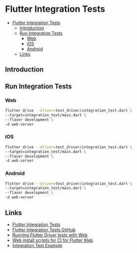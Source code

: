 # Flutter Integration Tests

* [Flutter Integration Tests](#flutter-integration-tests)
  * [Introduction](#introduction)
  * [Run Integration Tests](#run-integration-tests)
    * [Web](#web)
    * [iOS](#ios)
    * [Android](#android)
  * [Links](#links)

## Introduction


## Run Integration Tests

### Web

```sh
flutter drive --driver=test_driver/integration_test.dart \
--target=integration_test/main.dart \
--flavor development \
-d web-server
```

### iOS


```sh
flutter drive --driver=test_driver/integration_test.dart \
--target=integration_test/main.dart \
--flavor development \
-d web-server
```

### Android

```sh
flutter drive --driver=test_driver/integration_test.dart \
--target=integration_test/main.dart \
--flavor development \
-d web-server
```

## Links

- [Flutter Integration Tests](https://flutter.dev/docs/testing/integration-tests)
- [Flutter Integration Tests GitHub](https://github.com/flutter/flutter/tree/main/packages/integration_test)
- [Running Flutter Driver tests with Web](https://github.com/flutter/flutter/wiki/Running-Flutter-Driver-tests-with-Web)
- [Web install scripts for CI for Flutter Web](https://github.com/flutter/web_installers/tree/master)
- [Integration Test Example](https://github.com/flutter/flutter/tree/main/packages/integration_test/example)